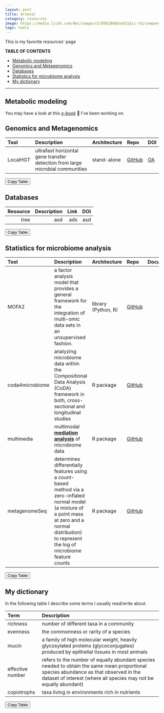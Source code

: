 ```yaml
---
layout: post
title: Arsenal
category: resources
image: https://media.licdn.com/dms/image/v2/D561BAQGxm3Cp1Lc-tQ/company-background_10000/company-background_10000/0/1654722729907/lyda_hill_department_of_bioinformatics_cover?e=2147483647&v=beta&t=XF1Z5LhEVtcFFy_D-4E7gwz3qDv6xoG9qe0YVSdOXQI
tags: tools
---
```


This is my favorite resources' page
<!-- To make life easier, we use the Markdown All in One vs-code add on
You can make a shitty table first and then by Ctrl+Shift+I make it pretty 
Here you can find more: https://marketplace.visualstudio.com/items?itemName=yzhang.markdown-all-in-one -->

<!-- Ctrl+shift+p and then run: `Create Table of Contents`. this also comes from the "all in one" extension -->
**TABLE OF CONTENTS**
- [Metabolic modeling](#metabolic-modeling)
- [Genomics and Metagenomics](#genomics-and-metagenomics)
- [Databases](#databases)
- [Statistics for microbiome analysis](#statistics-for-microbiome-analysis)
- [My dictionary](#my-dictionary)

---


## Metabolic modeling

You may have a look at this [*e-book*](https://hariszaf.github.io/notes-on-met-mod-analysis/tools.html) :notebook: I've been working on. 

## Genomics and Metagenomics

| Tool     | Description                                                                   | Architecture | Repo                                                          | DOI                                       |
| :------- | :---------------------------------------------------------------------------- | :----------- | :------------------------------------------------------------ | :---------------------------------------- |
| LocalHGT | ultrafast horizontal gene transfer detection from large microbial communities | stand-alone  | [GitHub](https://github.com/deepomicslab/LocalHGT#hgt-events) | [OA](https://doi.org/10.1093/nar/gkae515) |

<button class="copy-button">Copy Table</button>

## Databases

| Resource | Description | Link |  DOI |
| -------: | ----------: | ---: | ---: |
|     tree |         asd |  ads |  asd |

<button class="copy-button">Copy Table</button>

## Statistics for microbiome analysis
<!-- ✘ (&#10008) is a not available ; ✔ (&#10003) is a tick for yes -->
<!-- Template for copy-paste of new entry:

|  |  |  |  |  <a href="">✔</a> |   |
-->

| Tool            | Description                                                                                                                                                                                                    | Architecture        | Repo                                                   |                        Documentation                         |                         DOI                          |
| :-------------- | :------------------------------------------------------------------------------------------------------------------------------------------------------------------------------------------------------------- | :------------------ | :----------------------------------------------------- | :----------------------------------------------------------: | :--------------------------------------------------: |
| MOFA2           | a factor analysis model that provides a general framework for the integration of multi-omic data sets in an unsupervised fashion.                                                                              | library (Python, R) | [ GitHub ](https://github.com/bioFAM/MOFA2)            |       <a href="https://biofam.github.io/MOFA2/">✔</a>        |   [OA](https://doi.org/10.1186/s13059-020-02015-1)   |
| coda4microbiome | analyzing microbiome data within the Compositional Data Analysis (CoDA) framework in both, cross-sectional and longitudinal studies                                                                            | R package           | [GitHub](https://malucalle.github.io/coda4microbiome/) | <a href="https://malucalle.github.io/coda4microbiome/">✔</a> |   [OA](https://doi.org/10.1186/s12859-023-05205-3)   |
| multimedia      | multimodal **[mediation analysis](2024-11-20-microbiome.md#mediation-analysis)** of microbiome data                                                                                                            | R package           | [GitHub](https://github.com/krisrs1128/multimedia)     |   <a href="https://krisrs1128.github.io/multimedia/">✔</a>   | [biorxiv](https://doi.org/10.1101/2024.03.27.587024) |
| metagenomeSeq   | determines differentially features using a count-based method via a zero-inflated normal model (a mixture of a point mass at zero and a normal distribution) to represent the log of microbiome feature counts | R package           | [GitHub](https://github.com/HCBravoLab/metagenomeSeq)  | <a href="https://cbcb.umd.edu/software/metagenomeSeq">✔</a>  |       [OA](https://doi.org/10.1038/nmeth.2658)       |

<button class="copy-button">Copy Table</button>



<!-- ## Mind-blowing papers  -->

## My dictionary 

In the following table I describe some terms I usually read/write about. 

| Term             | Description                                                                                                                                                                                                |
| :--------------- | :--------------------------------------------------------------------------------------------------------------------------------------------------------------------------------------------------------- |
| richness         | number of different taxa in a community                                                                                                                                                                    |
| evenness         | the commonness or rarity of a species                                                                                                                                                                      |
| mucin            | a family of high molecular weight, heavily glycosylated proteins (glycoconjugates) produced by epithelial tissues in most animals                                                                          |
| effective number | refers to the number of equally abundant species needed to obtain the same mean proportional species abundance as that observed in the dataset of interest (where all species may not be equally abundant) |
| copiotrophs      | taxa living in environments rich in nutrients                                                                                                                                                              |




<button class="copy-button">Copy Table</button>

